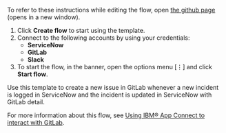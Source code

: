 To refer to these instructions while editing the flow, open [the github page](https://github.com/ot4i/app-connect-templates/blob/master/resources/markdown/Create%20an%20issue%20in%20GitLab%20whenever%20a%20new%20incident%20is%20logged%20in%20ServiceNow_instructions.md) (opens in a new window).

1. Click **Create flow** to start using the template.
2. Connect to the following accounts by using your credentials:
   - **ServiceNow** 
   - **GitLab**
   - **Slack**
3. To start the flow, in the banner, open the options menu [⋮] and click **Start flow**.

Use this template to create a new issue in GitLab whenever a new incident is logged in ServiceNow and the incident is updated in ServiceNow with GitLab detail.

For more information about this flow, see [Using IBM® App Connect to interact with GitLab](https://community.ibm.com/community/user/integration/blogs/shamini-arumugam1/2021/06/03/using-ibm-app-connect-to-interact-with-gitlab).
